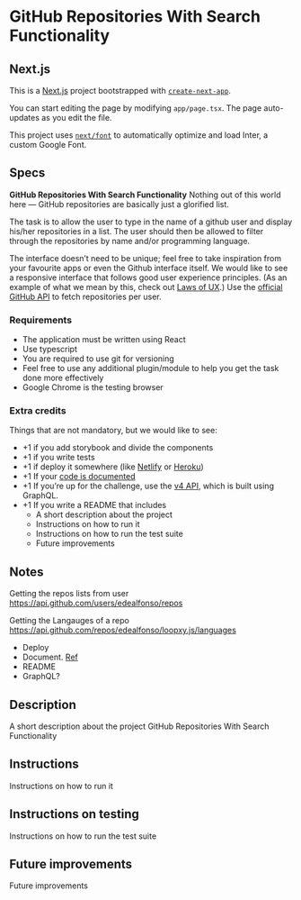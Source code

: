 # **GitHub Repositories With Search Functionality**

## Next.js

This is a [Next.js](https://nextjs.org/) project bootstrapped with [`create-next-app`](https://github.com/vercel/next.js/tree/canary/packages/create-next-app).

You can start editing the page by modifying `app/page.tsx`. The page auto-updates as you edit the file.

This project uses [`next/font`](https://nextjs.org/docs/basic-features/font-optimization) to automatically optimize and load Inter, a custom Google Font.

## Specs

**GitHub Repositories With Search Functionality**
Nothing out of this world here — GitHub repositories are basically just a glorified list.

The task is to allow the user to type in the name of a github user and display his/her repositories in a list. The user should then be allowed to filter through the repositories by name and/or programming language.

The interface doesn’t need to be unique; feel free to take inspiration from your favourite apps or even the Github interface itself. We would like to see a responsive interface that follows good user experience principles. (As an example of what we mean by this, check out [Laws of UX](https://lawsofux.com/).)
Use the [official GitHub API](https://docs.github.com/en/rest) to fetch repositories per user.

### Requirements

- The application must be written using React
- Use typescript
- You are required to use git for versioning
- Feel free to use any additional plugin/module to help you get the task done more
effectively
- Google Chrome is the testing browser

### Extra credits

Things that are not mandatory, but we would like to see:

- +1 if you add storybook and divide the components
- +1 if you write tests
- +1 if deploy it somewhere (like [Netlify](https://www.netlify.com/) or [Heroku](https://www.heroku.com/))
- +1 If your [code is documented](https://google.github.io/styleguide/jsguide.html#jsdoc)
- +1 If you’re up for the challenge, use the [v4 API](https://docs.github.com/en/graphql), which is built using GraphQL.
- +1 If you write a README that includes
    - A short description about the project
    - Instructions on how to run it
    - Instructions on how to run the test suite
    - Future improvements


## Notes

Getting the repos lists from user
https://api.github.com/users/edealfonso/repos

Getting the Langauges of a repo
https://api.github.com/repos/edealfonso/loopxy.js/languages

- Deploy
- Document. [Ref](https://google.github.io/styleguide/jsguide.html#jsdoc)
- README
- GraphQL?

## Description
A short description about the project
GitHub Repositories With Search Functionality

## Instructions
Instructions on how to run it

## Instructions on testing
Instructions on how to run the test suite

## Future improvements
Future improvements